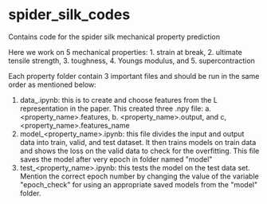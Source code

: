 # spider_silk_codes
Contains code for the spider silk mechanical property prediction

Here we work on 5 mechanical properties: 1. strain at break, 2. ultimate tensile strength, 3. toughness, 4. Youngs modulus, and 5. supercontraction

Each property folder contain 3 important files and should be run in the same order as mentioned below:
1. data_<property name>.ipynb: this is to create and choose features from the L representation in the paper. This created three .npy file: a. <property_name>.features, b. <property_name>.output, and c, <property_name>.features_name
2. model_<property_name>.ipynb: this file divides the input and output data into train, valid, and test dataset. It then trains models on train data and shows the loss on the valid data to check for the overfitting. This file saves the model after very epoch in folder named "model"
3. test_<property_name>.ipynb: this tests the model on the test data set. Mention the correct epoch number by changing the value of the variable "epoch_check" for using an appropriate saved models from the "model" folder.

